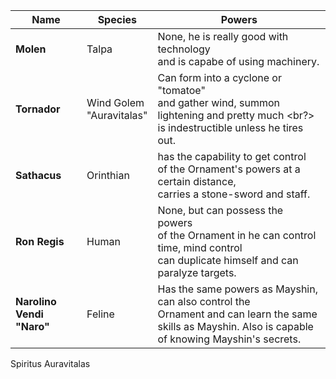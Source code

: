 |Name|Species|Powers|
|---|---|---|
|**Molen**| Talpa | None, he is really good with technology <br/> and is capabe of using machinery. |
|**Tornador**| Wind Golem <br/> "Auravitalas" | Can form into a cyclone or "tomatoe" <br/> and gather wind, summon lightening and pretty much <br?> is indestructible unless he tires out.
|**Sathacus**| Orinthian <br/> | has the capability to get control <br/> of the Ornament's powers at a certain distance, <br/> carries a stone-sword and staff.
|**Ron Regis**| Human | None, but can possess the powers <br/> of the Ornament in he can control time, mind control <br/> can duplicate himself and can paralyze targets. 
|**Narolino Vendi "Naro"**| Feline | Has the same powers as Mayshin, can also control the <br/> Ornament and can learn the same skills as Mayshin. Also is capable of knowing Mayshin's secrets.

Spiritus 
Auravitalas 

